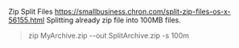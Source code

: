 


Zip Split Files
https://smallbusiness.chron.com/split-zip-files-os-x-56155.html
Splitting already zip file into 100MB files.

> zip MyArchive.zip --out SplitArchive.zip -s 100m